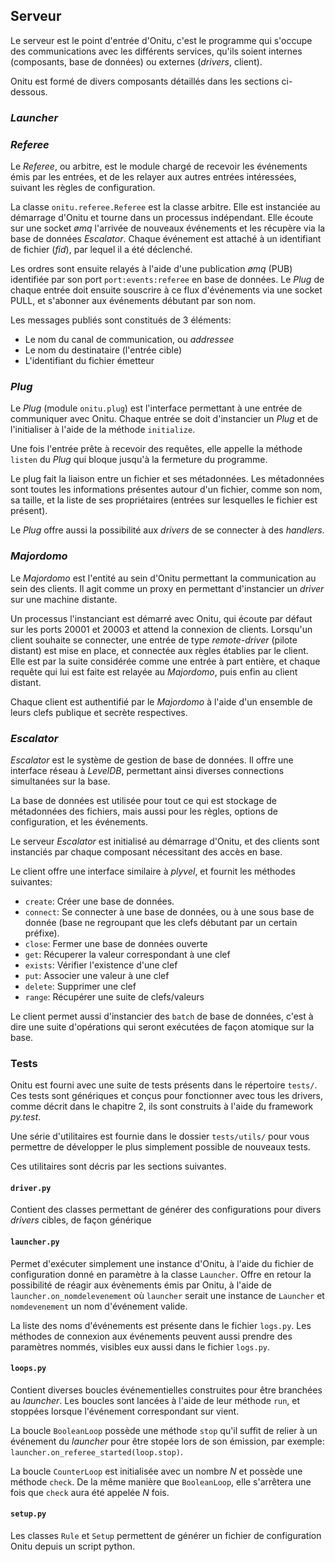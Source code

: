 ## Serveur

Le serveur est le point d'entrée d'Onitu, c'est le programme qui s'occupe des communications avec les différents services, qu'ils soient internes (composants, base de données) ou externes (*drivers*, client).

Onitu est formé de divers composants détaillés dans les sections ci-dessous.

### *Launcher*

### *Referee*

Le *Referee*, ou arbitre, est le module chargé de recevoir les événements émis par les entrées, et de les relayer aux autres entrées intéressées, suivant les règles de configuration.

La classe `onitu.referee.Referee` est la classe arbitre. Elle est instanciée au démarrage d'Onitu et tourne dans un processus indépendant. Elle écoute sur une socket *ømq* l'arrivée de nouveaux événements et les récupère via la base de données *Escalator*. Chaque événement est attaché à un identifiant de fichier (*fid*), par lequel il a été déclenché.

Les ordres sont ensuite relayés à l'aide d'une publication *ømq* (PUB) identifiée par son port `port:events:referee` en base de données. Le *Plug* de chaque entrée doit ensuite souscrire à ce flux d'événements via une socket PULL, et s'abonner aux événements débutant par son nom.

Les messages publiés sont constitués de 3 éléments:
- Le nom du canal de communication, ou *addressee*
- Le nom du destinataire (l'entrée cible)
- L'identifiant du fichier émetteur

### *Plug*

Le *Plug* (module `onitu.plug`) est l'interface permettant à une entrée de communiquer avec Onitu. Chaque entrée se doit d'instancier un *Plug* et de l'initialiser à l'aide de la méthode `initialize`.

Une fois l'entrée prête à recevoir des requêtes, elle appelle la méthode `listen` du *Plug* qui bloque jusqu'à la fermeture du programme.

Le plug fait la liaison entre un fichier et ses métadonnées. Les métadonnées sont toutes les informations présentes autour d'un fichier, comme son nom, sa taille, et la liste de ses propriétaires (entrées sur lesquelles le fichier est présent).

Le *Plug* offre aussi la possibilité aux *drivers* de se connecter à des *handlers*.

### *Majordomo*

Le *Majordomo* est l'entité au sein d'Onitu permettant la communication au sein des clients. Il agit comme un proxy en permettant d'instancier un *driver* sur une machine distante.

Un processus l'instanciant est démarré avec Onitu, qui écoute par défaut sur les ports 20001 et 20003 et attend la connexion de clients. Lorsqu'un client souhaite se connecter, une entrée de type *remote-driver* (pilote distant) est mise en place, et connectée aux règles établies par le client. Elle est par la suite considérée comme une entrée à part entière, et chaque requête qui lui est faite est relayée au *Majordomo*, puis enfin au client distant.

Chaque client est authentifié par le *Majordomo* à l'aide d'un ensemble de leurs clefs publique et secrète respectives.

### *Escalator*

*Escalator* est le système de gestion de base de données. Il offre une interface réseau à *LevelDB*, permettant ainsi diverses connections simultanées sur la base.

La base de données est utilisée pour tout ce qui est stockage de métadonnées des fichiers, mais aussi pour les règles, options de configuration, et les événements.

Le serveur *Escalator* est initialisé au démarrage d'Onitu, et des clients sont instanciés par chaque composant nécessitant des accès en base.

Le client offre une interface similaire à *plyvel*, et fournit les méthodes suivantes:

- `create`: Créer une base de données.
- `connect`: Se connecter à une base de données, ou à une sous base de donnée (base ne regroupant que les clefs débutant par un certain préfixe).
- `close`: Fermer une base de données ouverte
- `get`: Récuperer la valeur correspondant à une clef
- `exists`: Vérifier l'existence d'une clef
- `put`: Associer une valeur à une clef
- `delete`: Supprimer une clef
- `range`: Récupérer une suite de clefs/valeurs

Le client permet aussi d'instancier des `batch` de base de données, c'est à dire une suite d'opérations qui seront exécutées de façon atomique sur la base.

### Tests

Onitu est fourni avec une suite de tests présents dans le répertoire `tests/`. Ces tests sont génériques et conçus pour fonctionner avec tous les drivers, comme décrit dans le chapitre 2, ils sont construits à l'aide du framework *py.test*.

Une série d'utilitaires est fournie dans le dossier `tests/utils/` pour vous permettre de développer le plus simplement possible de nouveaux tests.

Ces utilitaires sont décris par les sections suivantes.

#### `driver.py`

Contient des classes permettant de générer des configurations pour divers *drivers* cibles, de façon générique

#### `launcher.py`

Permet d'exécuter simplement une instance d'Onitu, à l'aide du fichier de configuration donné en paramètre à la classe `Launcher`. Offre en retour la possibilité de réagir aux évènements émis par Onitu, à l'aide de `launcher.on_nomdelevenement` où `launcher` serait une instance de `Launcher` et `nomdevenement` un nom d'événement valide.

La liste des noms d'événements est présente dans le fichier `logs.py`. Les méthodes de connexion aux événements peuvent aussi prendre des paramètres nommés, visibles eux aussi dans le fichier `logs.py`.

#### `loops.py`

Contient diverses boucles événementielles construites pour être branchées au *launcher*. Les boucles sont lancées à l'aide de leur méthode `run`, et stoppées lorsque l'événement correspondant sur vient.

La boucle `BooleanLoop` possède une méthode `stop` qu'il suffit de relier à un événement du *launcher* pour être stopée lors de son émission, par exemple: `launcher.on_referee_started(loop.stop)`.

La boucle `CounterLoop` est initialisée avec un nombre *N* et possède une méthode `check`. De la même manière que `BooleanLoop`, elle s'arrêtera une fois que `check` aura été appelée *N* fois.

#### `setup.py`

Les classes `Rule` et `Setup` permettent de générer un fichier de configuration Onitu depuis un script python.
